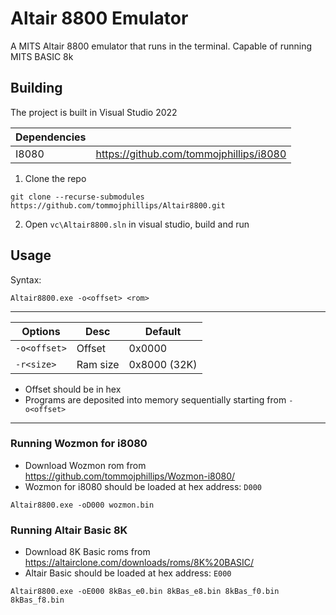 # Altair 8800 Emulator

A MITS Altair 8800 emulator that runs in the terminal. Capable of running MITS BASIC 8k

## Building

The project is built in Visual Studio 2022
 
| Dependencies   |                                                                |
| -------------- | -------------------------------------------------------------- |
| I8080          | https://github.com/tommojphillips/i8080                        |

 1. Clone the repo

```
git clone --recurse-submodules https://github.com/tommojphillips/Altair8800.git
```

 2. Open `vc\Altair8800.sln`  in visual studio, build and run

 ## Usage
 
Syntax:
 ```
 Altair8800.exe -o<offset> <rom>
 ```
 ---

 |  Options       |  Desc      | Default      |
 | -------        | ---------- | ------------ |
 | `-o<offset>`   | Offset     | 0x0000       |
 | `-r<size>`     | Ram size   | 0x8000 (32K) |

  - Offset should be in hex
  - Programs are deposited into memory sequentially starting from `-o<offset>`

 ---

### Running Wozmon for i8080
 - Download Wozmon rom from https://github.com/tommojphillips/Wozmon-i8080/
 - Wozmon for i8080 should be loaded at hex address: `D000`

 ```
 Altair8800.exe -oD000 wozmon.bin
 ```

### Running Altair Basic 8K
 - Download 8K Basic roms from https://altairclone.com/downloads/roms/8K%20BASIC/
 - Altair Basic should be loaded at hex address: `E000`

 ```
 Altair8800.exe -oE000 8kBas_e0.bin 8kBas_e8.bin 8kBas_f0.bin 8kBas_f8.bin
 ```

